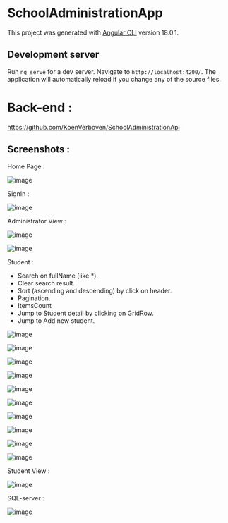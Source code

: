 # SchoolAdministrationApp

This project was generated with [Angular CLI](https://github.com/angular/angular-cli) version 18.0.1.

## Development server

Run `ng serve` for a dev server. Navigate to `http://localhost:4200/`. The application will automatically reload if you change any of the source files.

# Back-end :
https://github.com/KoenVerboven/SchoolAdministrationApi

## Screenshots :
Home Page :

![image](https://github.com/user-attachments/assets/576e2420-dcf1-4145-840b-17b17f5131f8)


SignIn :

![image](https://github.com/user-attachments/assets/b6c7830b-f369-499d-8f6e-453f0f01df97)

Administrator View :

![image](https://github.com/user-attachments/assets/ca2e242f-ca63-4c74-a049-7f0203ba444f)

![image](https://github.com/user-attachments/assets/fa8258d3-750d-42d5-a527-066a5ac90edb)


Student : 
* Search on fullName (like *).
* Clear search result.
* Sort (ascending and descending) by click on header. 
* Pagination.
* ItemsCount
* Jump to Student detail by clicking on GridRow.
* Jump to Add new student.
  
![image](https://github.com/user-attachments/assets/d266eecb-a91e-4028-8491-f73d8311276c)

![image](https://github.com/user-attachments/assets/fb2031d1-6d6f-46ab-a3d9-8844b40f338b)

![image](https://github.com/user-attachments/assets/875e0e66-e86d-45c1-ab0b-f209cd03c9e3)

![image](https://github.com/user-attachments/assets/78272248-06b7-4f9b-b93f-18a3c6d891e6)

![image](https://github.com/user-attachments/assets/2c0b4b66-54b8-4350-a3c7-8e18d6f913e5)

![image](https://github.com/user-attachments/assets/fc96d976-070a-4e84-8621-11bbdf3e3bf9)

![image](https://github.com/user-attachments/assets/c0a7928c-3afa-4fe7-bb6b-aba2ca3f9151)

![image](https://github.com/user-attachments/assets/f0e4ee5b-0c3b-4fc7-be8a-bdd4c2647cd3)

![image](https://github.com/user-attachments/assets/21e4b924-83f1-4124-9ea5-a1773599821d)

![image](https://github.com/user-attachments/assets/25bfb949-18e5-4ae3-9013-d9b485f5fc21)


Student View :

![image](https://github.com/user-attachments/assets/13e3fd51-dad5-4cde-81ab-4c8a25747097)


SQL-server :

![image](https://github.com/user-attachments/assets/63025142-f4e7-4d35-a371-f3a26314073a)




















